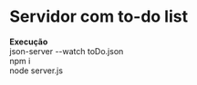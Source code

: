 # Servidor com to-do list  

**Execução**  
json-server --watch toDo.json  
npm i   
node server.js  